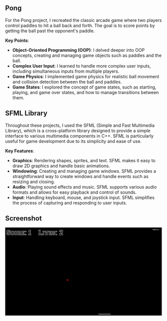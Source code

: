 ## Pong
For the Pong project, I recreated the classic arcade game where two players control paddles to hit a ball back and forth. The goal is to score points by getting the ball past the opponent's paddle.

**Key Points**:
- **Object-Oriented Programming (OOP)**: I delved deeper into OOP concepts, creating and managing game objects such as paddles and the ball.
- **Complex User Input**: I learned to handle more complex user inputs, including simultaneous inputs from multiple players.
- **Game Physics**: I implemented game physics for realistic ball movement and collision detection between the ball and paddles.
- **Game States**: I explored the concept of game states, such as starting, playing, and game over states, and how to manage transitions between them.

## SFML Library
Throughout these projects, I used the SFML (Simple and Fast Multimedia Library), which is a cross-platform library designed to provide a simple interface to various multimedia components in C++. SFML is particularly useful for game development due to its simplicity and ease of use.

**Key Features**:
- **Graphics**: Rendering shapes, sprites, and text. SFML makes it easy to draw 2D graphics and handle basic animations.
- **Windowing**: Creating and managing game windows. SFML provides a straightforward way to create windows and handle events such as resizing and closing.
- **Audio**: Playing sound effects and music. SFML supports various audio formats and allows for easy playback and control of sounds.
- **Input**: Handling keyboard, mouse, and joystick input. SFML simplifies the process of capturing and responding to user inputs.

## Screenshot
![Pong screenshot](https://github.com/antonioldev/Pong/blob/master/Screenshot1.png)
